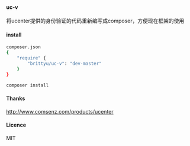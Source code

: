 #### uc-v

将ucenter提供的身份验证的代码重新编写成composer，方便现在框架的使用


#### install

``` bash
composer.json
{
    "require" {
        "brittyu/uc-v": "dev-master"
    }
}

composer install
```

#### Thanks

http://www.comsenz.com/products/ucenter

#### Licence

MIT
